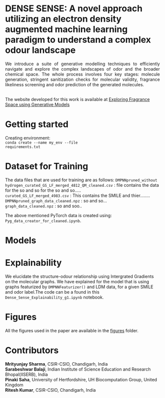 #  DENSE SENSE: A novel approach utilizing an electron density augmented machine learning paradigm to understand a complex odour landscape

<div align="justify"> We introduce a suite of generative modelling techniques to efficiently navigate and explore the complex landscapes of odor and the broader chemical space. The whole process involves four key stages: molecule generation, stringent sanitization checks for molecular validity, fragrance likeliness screening and odor prediction of the generated molecules. </div>

<br> The website developed for this work is available at [Exploring Fragrance Space using Generative Models](https://kumars8494.github.io/Exploring_Fragrance_Space_with_Generative_model/)</br>

# Getting started
Creating environment:
<br><code>conda create --name my_env --file requirements.txt</code></br>

# Dataset for Training
The data files that are used for training are as follows:
<code>DMPNNpruned_without hydrogen_curated_GS_LF_merged_4812_QM_cleaned.csv</code> : file contains the data for the so and so for the so and so..... <br>
<code>curated_GS_LF_merged_4983.csv</code> : This contains the SMILE and thier........<br>
<code>DMPNNpruned_graph_data_cleaned.npz</code> : so and so...<br>
<code>graph_data_cleaned.npz</code> : so and soo..  <br>

The above mentioned PyTorch data is created using: <code>Pyg_data_creator_for_cleaned.ipynb</code>.

# Models


# Explainability
We elucidate the structure-odour relationship using Intergrated Gradients on the molecular graphs. We have explained for the model that is using graphs featurized by <code>DMPNNFeaturizer()</code> and LDM data, for a given SMILE and odor label.The code can be a found in this <code>Dense_Sense_Explainability_g1.ipynb</code> notebook.

# Figures
All the figures used in the paper are available in the [figures](https://github.com/CSIO-FPIL/generative-odor/tree/main/figures) folder. 

# Contributors
**Mrityunjay Sharma**, CSIR-CSIO, Chandigarh, India                
**Sarabeshwar Balaji**, Indian Institute of Science Education and Research Bhopal(IISERB), India <br>
**Pinaki Saha**, University of Hertfordshire, UH Biocomputation Group, United Kingdom <br>
**Ritesh Kumar**, CSIR-CSIO, Chandigarh, India
